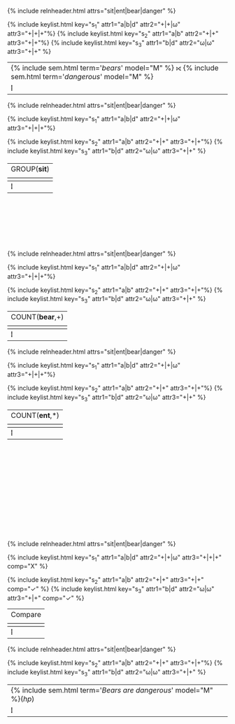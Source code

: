 <!-- Right-outer-join(Bears,Dangerous) -->
<table class="relation">
<tr>
  <td class="label" colspan="4">{% include sem.html term='<em>bears</em>' model="M" %} &#x27d6; {% include sem.html term='<em>dangerous</em>' model="M" %}</td>
</tr>

{% include relnheader.html attrs="sit|ent|bear|danger" %}

{% include keylist.html key="s<sub>1</sub>" attr1="a|b|d" attr2="+|+|&omega;" attr3="+|+|+"%}
{% include keylist.html key="s<sub>2</sub>" attr1="a|b" attr2="+|+" attr3="+|+"%}
{% include keylist.html key="s<sub>3</sub>" attr1="b|d" attr2="&omega;|&omega;" attr3="+|+" %}

<tr>
  <td class="label" colspan="4"><strong>&#10649;</strong></td>
</tr>
</table>

<div style="clear:both;"></div>

<!-- Group by sit -->
<table class="relation">
<tr>
  <td class="label" colspan="4">GROUP(<strong>sit</strong>)</td>
</tr>

{% include relnheader.html attrs="sit|ent|bear|danger" %}

{% include keylist.html key="s<sub>1</sub>" attr1="a|b|d" attr2="+|+|&omega;" attr3="+|+|+"%}
<tr><td class="label" colspan="4" style="border-bottom:1px solid #000;"></td></tr>
{% include keylist.html key="s<sub>2</sub>" attr1="a|b" attr2="+|+" attr3="+|+"%}
<tr><td class="label" colspan="4" style="border-bottom:1px solid #000;"></td></tr>
{% include keylist.html key="s<sub>3</sub>" attr1="b|d" attr2="&omega;|&omega;" attr3="+|+" %}

<tr>
  <td class="label" colspan="4"><strong>&#10649;</strong></td>
</tr>
</table>

<!-- Page break -->
<div style="clear:both;height:100px;">&nbsp;</div>

<!-- Count bear(+) -->
<table class="relation">
<tr>
  <td class="label" colspan="4">COUNT(<strong>bear</strong>,+)</td>
</tr>

{% include relnheader.html attrs="sit|ent|bear|danger" %}

{% include keylist.html key="s<sub>1</sub>" attr1="a|b|d" attr2="<span class='green'>+</span>|<span class='green'>+</span>|&omega;" attr3="+|+|+"%}
<tr><td class="label" colspan="4" style="border-bottom:1px solid #000;"></td></tr>
{% include keylist.html key="s<sub>2</sub>" attr1="a|b" attr2="<span class='green'>+</span>|<span class='green'>+</span>" attr3="+|+"%}
<tr><td class="label" colspan="4" style="border-bottom:1px solid #000;"></td></tr>
{% include keylist.html key="s<sub>3</sub>" attr1="b|d" attr2="&omega;|&omega;" attr3="+|+" %}

<tr>
  <td class="label" colspan="4"><strong>&#10649;</strong></td>
</tr>
</table>

<div style="clear:both;"></div>

<!-- Count ent(*) -->
<table class="relation">
<tr>
  <td class="label" colspan="4">COUNT(<strong>ent</strong>,*)</td>
</tr>

{% include relnheader.html attrs="sit|ent|bear|danger" %}

{% include keylist.html key="s<sub>1</sub>" attr1="<span class='red'>a</span>|<span class='red'>b</span>|<span class='red'>d</span>" attr2="<span class='green'>+</span>|<span class='green'>+</span>|&omega;" attr3="+|+|+"%}
<tr><td class="label" colspan="4" style="border-bottom:1px solid #000;"></td></tr>
{% include keylist.html key="s<sub>2</sub>" attr1="<span class='red'>a</span>|<span class='red'>b</span>" attr2="<span class='green'>+</span>|<span class='green'>+</span>" attr3="+|+"%}
<tr><td class="label" colspan="4" style="border-bottom:1px solid #000;"></td></tr>
{% include keylist.html key="s<sub>3</sub>" attr1="<span class='red'>b</span>|<span class='red'>d</span>" attr2="&omega;|&omega;" attr3="+|+" %}

<tr>
  <td class="label" colspan="4"><strong>&#10649;</strong></td>
</tr>
</table>

<!-- Page break -->
<div style="clear:both;height:200px;">&nbsp;</div>

<!-- Compare -->
<table class="relation">
<tr>
  <td class="label" colspan="4">Compare</td>
</tr>

{% include relnheader.html attrs="sit|ent|bear|danger" %}

{% include keylist.html key="s<sub>1</sub>" attr1="<span class='red'>a</span>|<span class='red'>b</span>|<span class='red'>d</span>" attr2="<span class='green'>+</span>|<span class='green'>+</span>|&omega;" attr3="+|+|+" comp="X" %}
<tr><td class="label" colspan="4" style="border-bottom:1px solid #000;"></td></tr>
{% include keylist.html key="s<sub>2</sub>" attr1="<span class='red'>a</span>|<span class='red'>b</span>" attr2="<span class='green'>+</span>|<span class='green'>+</span>" attr3="+|+" comp="&#x2713;" %}
<tr><td class="label" colspan="4" style="border-bottom:1px solid #000;"></td></tr>
{% include keylist.html key="s<sub>3</sub>" attr1="<span class='red'>b</span>|<span class='red'>d</span>" attr2="&omega;|&omega;" attr3="+|+" comp="&#x2713;" %}

<tr>
  <td class="label" colspan="4"><strong>&#10649;</strong></td>
</tr>
</table>

<div style="clear:both;"></div>

<!-- Return worlds where all bears or no bears -->
<table class="relation">
<tr>
  <td class="label" colspan="4">{% include sem.html term='<em>Bears are dangerous</em>' model="M" %}(<em>hp</em>)</td>
</tr>

{% include relnheader.html attrs="sit|ent|bear|danger" %}

{% include keylist.html key="s<sub>2</sub>" attr1="a|b" attr2="+|+" attr3="+|+"%}
{% include keylist.html key="s<sub>3</sub>" attr1="b|d" attr2="&omega;|&omega;" attr3="+|+" %}

<tr>
  <td class="label" colspan="4"><strong>&#10649;</strong></td>
</tr>
</table>

<div style="clear:both;height:100px;">&nbsp;</div>

